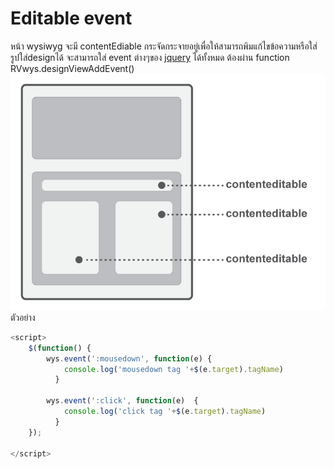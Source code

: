 # Editable event

หน้า wysiwyg จะมี contentEdiable กระจัดกระจายอยู่เพื่อให้สามารถพิมแก้ไขข้อความหรือใส่รูปใส่designได้
จะสามารถใส่ event ต่างๆของ [jquery](https://api.jquery.com/category/events/) ได้ทั้งหมด ต้องผ่าน function RVwys.designViewAddEvent()
![contenteditable](images/contentEditable.jpg)
ตัวอย่าง

```js
<script>
    $(function() {
  	    wys.event(':mousedown', function(e) {
            console.log('mousedown tag '+$(e.target).tagName)
          }

        wys.event(':click', function(e)  {
            console.log('click tag '+$(e.target).tagName)
          }
    });

</script>
```
